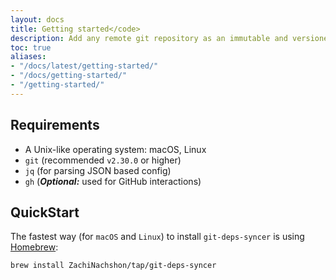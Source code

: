 ```yaml
---
layout: docs
title: Getting started</code>
description: Add any remote git repository as an immutable and versioned external source dependency to your working repository with optional filters to control what should be synced.
toc: true
aliases:
- "/docs/latest/getting-started/"
- "/docs/getting-started/"
- "/getting-started/"
---
```


## Requirements

- A Unix-like operating system: macOS, Linux
- `git` (recommended `v2.30.0` or higher)
- `jq` (for parsing JSON based config)
- `gh` (***Optional:*** used for GitHub interactions)

## QuickStart

The fastest way (for `macOS` and `Linux`) to install `git-deps-syncer` is using [Homebrew](https://brew.sh/):

```bash
brew install ZachiNachshon/tap/git-deps-syncer
```
